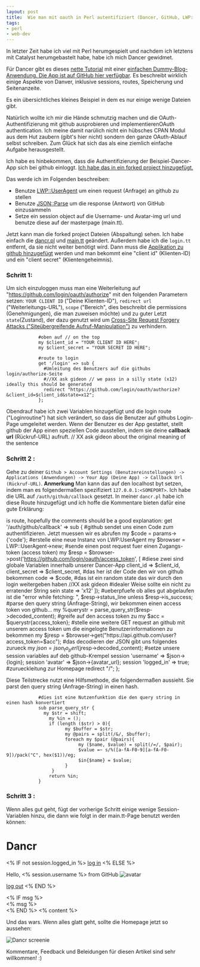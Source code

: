 ```yaml
---
layout: post
title:  Wie man mit oauth in Perl autentifiziert (Dancer, GitHub, LWP::UserAgent)
tags:
- perl
- web-dev
---
```


In letzter Zeit habe ich viel mit Perl herumgespielt und nachdem ich letztens mit Catalyst herumgebastelt habe, habe ich mich Dancer gewidmet.

Für Dancer gibt es dieses [nette Tutorial][1] mit einer [einfachen Dummy-Blog-Anwendung. Die App ist auf GitHub hier verfügbar][2]. Es beschreibt wirklich einige Aspekte von Danver, inklusive sessions, routes, Speicherung und Seitenanzeite.

Es ein übersichtliches kleines Beispiel in dem es nur einige wenige Dateien gibt.

Natürlich wollte ich mir die Hände schmutzig machen und die OAuth-Authentifizierung mit github ausprobieren und implementierenOAuth authentication. Ich meine damit narülich nicht ein hübsches CPAN Modul aus dem Hut zaubern (gibt's hier nicht) sondern den ganze OAuth-Ablauf selbst schreiben. Zum Glück hat sich das als eine ziemlich einfache Aufgabe herausgestellt.

Ich habe es hinbekommen, dass die Authentifizierung der Beispiel-Dancer-App sich bei github einloggt. [Ich habe das in ein forked project hinzugefügt.][3]

Das werde ich im Folgenden beschreiben:

* Benutze [LWP::UserAgent][4] um einen request (Anfrage) an github zu stellen
* Benutze [JSON::Parse][5] um die response (Antwort) von GitHub einzusammeln
* Setze ein session object auf die Username- und Avatar-img url und benutze diese auf der masterpage (main.tt).

Jetzt kann man die forked project Dateien (Abspaltung) sehen. Ich habe einfach die [dancr.pl][6] und [main.tt][7] geändert. Außerdem habe ich die `login.tt` entfernt, da sie nicht weiter benötigt wird. Dann muss die [Applikation zu github hinzugefügt][8] werden und man bekommt eine "client id" (Klienten-ID) und ein "client secret" (Klientengeheimnis).

### Schritt 1:
Um sich einzuloggen muss man eine Weiterleitung auf "https://github.com/login/oauth/authorize" mit den folgenden Parametern setzen: `YOUR CLIENT ID` ("Deine Klienten-ID"), `redirect url` ("Weiterleitungs-URL"), `scope` ("Bereich", dies beschreibt die permissions (Genehmigungen), die man zuweisen möchte) und zu guter Letzt `state`(Zustand), der dazu genutzt wird um [Cross-Site Request Forgery Attacks ("Siteübergreifende Aufruf-Manipulation")][9] zu verhindern.

				#oben auf // on the top
				my $client_id = "YOUR CLIENT ID HERE";
				my $client_secret = "YOUR SECRET ID HERE";

				#route to login
				get '/login' => sub {
				  #Umleitung des Benutzers auf die githubs login/authorize-Seite
				  #//XX ask gideon // we pass in a silly state (x12) ideally this should be generated
				  redirect "https://github.com/login/oauth/authorize?&client_id=$client_id&state=x12";
				};

Obendrauf habe ich zwei Variablen hinzugefügt und die login route ("Loginroutine") hat sich verändert, so dass die Benutzer auf githubs Login-Page umgeleitet werden. Wenn der Benutzer es der App gestattet, stellt github der App einen speziellen Code ausstellen, indem sie deine **callback url** (Rückruf-URL) aufruft.
// XX ask gideon about the original meaning of the sentence


### Schritt 2 :
 Gehe zu deiner `Github > Account Settings (Benutzereinstellungen) -> Applications (Anwendungen) -> Your App (Deine App) -> Callback Url (Rückruf-URL)`. 
 **Anmerkung** Man kann das auf den localhost byt setzen, indem man es folgendermaßen spezifiziert `127.0.0.1:<SOMEPORT>`. Ich habe die URL auf `/auth/github/callback` gesetzt. In meiner `dancr.pl` habe ich diese Route hinzugefügt und ich hoffe die Kommentare bieten dafür eine gute Erklärung:

is route, hopefully the comments should be a good explanation:
			get '/auth/github/callback' => sub {
				#github sendet uns einen Code zum authentifizieren. Jetzt muessen wir es abrufen
					my $code = params->{'code'};
					#erstelle eine neue Instanz von LWP:UserAgent
				my $browser = LWP::UserAgent->new;
				#sende einen post request fuer einen Zugangs-token (access token)
				my $resp  = $browser->post('https://github.com/login/oauth/access_token',
					[
					#diese zwei sind globale Variablen innerhalb unserer Dancer-App
					 client_id     => $client_id,
					 client_secret => $client_secret, 
					 #das her ist der Code den wir von github bekommen
					 code          => $code,
					 #das ist ein random state das wir durch den login weitergeben haben //XX ask gideon
					 #idealer Weise sollte ein nicht zu erratender String sein
					 state         => 'x12'
					]);
				#ueberpfuefe ob alles gut abgelaufen ist
				die "error while fetching: ", $resp->status_line
					unless $resp->is_success;
				#parse den query string (Anfrage-String), wir bekommen einen access token von github...    
				my %querystr = parse_query_str($resp->decoded_content);
				#greife auf den access token zu
				my $acc = $querystr{access_token};
				#stelle eine weitere GET request an github mit unserem access token um die eingelogte Benutzerinformationen zu bekommen
				my $jresp  = $browser->get("https://api.github.com/user?access_token=$acc");
				#das decodieren der JSON gibt uns folgendes zurueck
				my $json = json_to_perl($jresp->decoded_content);
				#setze unsere session variables auf deb github-Krempel
				session 'username' => $json->{login};
				session 'avatar' => $json->{avatar_url};
				session 'logged_in' => true;
				#zurueckleitung zur Homepage
				redirect "/";
			};

 Diese Teilstrecke nutzt eine Hilfsmethode, die folgendermaßen aussieht. Sie parst den query string (Anfrage-String) in einen hash.

				#dies ist eine Nutzenfunktion die den query string in einen hash konvertiert
				sub parse_query_str {
				  my $str = shift;
					my %in = ();
					if (length ($str) > 0){
						  my $buffer = $str;
						  my @pairs = split(/&/, $buffer);
						  foreach my $pair (@pairs){
							   my ($name, $value) = split(/=/, $pair);
							   $value =~ s/%([a-fA-F0-9][a-fA-F0-9])/pack("C", hex($1))/eg;
							   $in{$name} = $value; 
						  }
					 }
					return %in;
				}


### Schritt 3 :
Wenn alles gut geht, fügt der vorherige Schritt einige wenige Session-Variablen hinzu, die dann wie folgt in der main.tt-Page benutzt werden können:

<!doctype html>
<html>
<head>
  <title>Dancr</title>
  <link rel=stylesheet type=text/css href="<% css_url %>">
</head>
<body>
  <div class=page>
  <h1>Dancr</h1>
     <div class=metanav>
     <% IF not session.logged_in %>
       <a href="<% login_url %>">log in</a>
     <% ELSE %>
   	<!-- Wir werden den Benutzernamen anzeigen, den wir in unserem Anwendungsobjekt haben. -->
		<p>Hello, <% session.username %> from GitHub
		<!-- Wir haben außerdem die Avatar-URL in der Anwendung gespeichert, diese nutzen wir hier -->
			<img src='<% session.avatar %>' alt='avatar' />			
		<p>
       <a href="<% logout_url %>">log out</a>
     <% END %>
  </div>
  <% IF msg %>
    <div class=flash> <% msg %> </div>
  <% END %>
  <% content %>
</div>
</body>
</html>

Und das wars. Wenn alles glatt geht, sollte die Homepage jetzt so aussehen:

![Dancr screenie][10]

Kommentare, Feedback und Beleidungen für diesen Artikel sind sehr willkommen! :)

  [1]: http://search.cpan.org/dist/Dancer/lib/Dancer/Tutorial.pod
  [2]: https://github.com/PerlDancer/dancer-tutorial
  [3]: https://github.com/gideondsouza/dancer-tutorial
  [4]: http://search.cpan.org/~gaas/libwww-perl-6.04/lib/LWP/UserAgent.pm
  [5]: https://metacpan.org/module/JSON::Parse
  [6]: https://github.com/gideondsouza/dancer-tutorial/blob/master/dancr.pl
  [7]: https://github.com/gideondsouza/dancer-tutorial/blob/master/views/layouts/main.tt
  [8]: https://github.com/settings/applications
  [9]: http://www.codinghorror.com/blog/2008/09/cross-site-request-forgeries-and-you.html
  [10]: http://i.imgur.com/Or4ksr7.png

